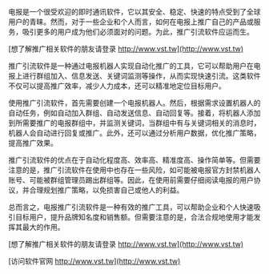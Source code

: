 电报是一个很受欢迎的即时通讯软件，它以其安全、稳定、快速的特点受到了全球用户的青睐。然而，对于一些企业和个人而言，如何在电报上推广自己的产品或服务，吸引更多的用户成为他们必须面对的问题。为此，推广引流软件应运而生。

[想了解推广相关软件的朋友请登录 http://www.vst.tw](http://www.vst.tw)

推广引流软件是一种通过电报机器人实现自动化推广的工具，它可以帮助用户在电报上进行群组加入、信息发送、关键词监测等操作，从而实现快速引流。这类软件不仅可以提高推广效率，减少人力成本，还可以精准地定位目标用户。

使用推广引流软件，首先需要创建一个电报机器人。然后，根据需求设置机器人的自动任务，例如自动加入群组、自动发送信息、自动回复等。接着，将机器人添加到所需要推广的电报群组中，并监测关键词，当群组中有与关键词相关的消息时，机器人会自动进行回复或推广。此外，还可以通过分析用户数据，优化推广策略，提高推广效果。

推广引流软件的优点在于自动化程度高、效率高、精准度高、操作简单等。但需要注意的是，推广引流软件在使用中也存在一些风险，如可能被电报官方封禁机器人账号、可能被群组管理员踢出群组等。因此，在使用前需要仔细阅读电报的用户协议，并合理规划推广策略，以免损害自己或他人的利益。

总而言之，电报推广引流软件是一种有效的推广工具，可以帮助企业和个人快速吸引目标用户，提升品牌知名度和销售额。但需要注意的是，合法合规地使用才能发挥其最大的作用。

[想了解推广相关软件的朋友请登录 http://www.vst.tw](http://www.vst.tw)


[访问软件官网 http://www.vst.tw](http://www.vst.tw)
